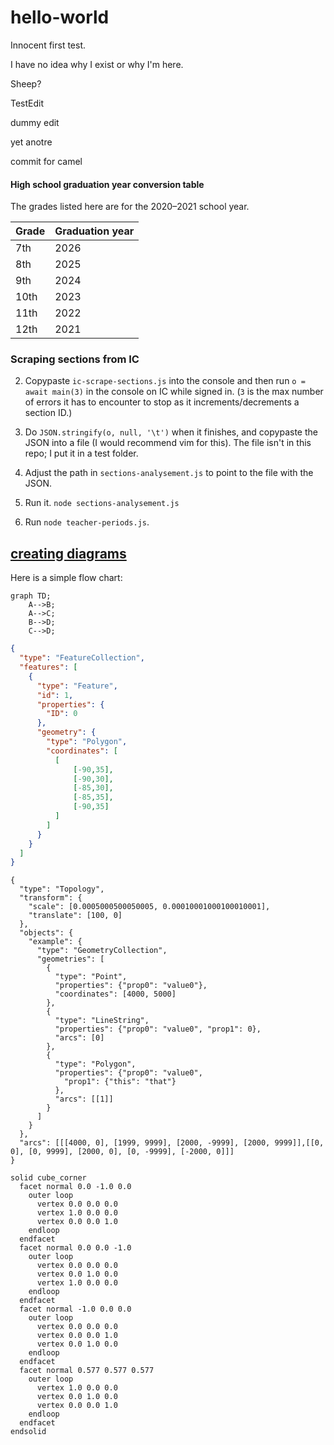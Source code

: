 # hello-world
Innocent first test.

I have no idea why I exist or why I'm here.

Sheep?

TestEdit

dummy edit

yet anotre

commit for camel

#### High school graduation year conversion table

The grades listed here are for the 2020–2021 school year.

Grade | Graduation year
----- | ---------------
 7th  | 2026
 8th  | 2025
 9th  | 2024
10th  | 2023
11th  | 2022
12th  | 2021

### Scraping sections from IC

2. Copypaste `ic-scrape-sections.js` into the console and then run `o = await main(3)` in the console on IC while signed in. (`3` is the max number of errors it has to encounter to stop as it increments/decrements a section ID.)

3. Do `JSON.stringify(o, null, '\t')` when it finishes, and copypaste the JSON into a file (I would recommend vim for this). The file isn't in this repo; I put it in a test folder.

4. Adjust the path in `sections-analysement.js` to point to the file with the JSON.

5. Run it. `node sections-analysement.js`

6. Run `node teacher-periods.js`.

## [creating diagrams](https://docs.github.com/en/get-started/writing-on-github/working-with-advanced-formatting/creating-diagrams)

Here is a simple flow chart:

```mermaid
graph TD;
    A-->B;
    A-->C;
    B-->D;
    C-->D;
```

```geojson
{
  "type": "FeatureCollection",
  "features": [
    {
      "type": "Feature",
      "id": 1,
      "properties": {
        "ID": 0
      },
      "geometry": {
        "type": "Polygon",
        "coordinates": [
          [
              [-90,35],
              [-90,30],
              [-85,30],
              [-85,35],
              [-90,35]
          ]
        ]
      }
    }
  ]
}
```

```topojson
{
  "type": "Topology",
  "transform": {
    "scale": [0.0005000500050005, 0.00010001000100010001],
    "translate": [100, 0]
  },
  "objects": {
    "example": {
      "type": "GeometryCollection",
      "geometries": [
        {
          "type": "Point",
          "properties": {"prop0": "value0"},
          "coordinates": [4000, 5000]
        },
        {
          "type": "LineString",
          "properties": {"prop0": "value0", "prop1": 0},
          "arcs": [0]
        },
        {
          "type": "Polygon",
          "properties": {"prop0": "value0",
            "prop1": {"this": "that"}
          },
          "arcs": [[1]]
        }
      ]
    }
  },
  "arcs": [[[4000, 0], [1999, 9999], [2000, -9999], [2000, 9999]],[[0, 0], [0, 9999], [2000, 0], [0, -9999], [-2000, 0]]]
}
```

```stl
solid cube_corner
  facet normal 0.0 -1.0 0.0
    outer loop
      vertex 0.0 0.0 0.0
      vertex 1.0 0.0 0.0
      vertex 0.0 0.0 1.0
    endloop
  endfacet
  facet normal 0.0 0.0 -1.0
    outer loop
      vertex 0.0 0.0 0.0
      vertex 0.0 1.0 0.0
      vertex 1.0 0.0 0.0
    endloop
  endfacet
  facet normal -1.0 0.0 0.0
    outer loop
      vertex 0.0 0.0 0.0
      vertex 0.0 0.0 1.0
      vertex 0.0 1.0 0.0
    endloop
  endfacet
  facet normal 0.577 0.577 0.577
    outer loop
      vertex 1.0 0.0 0.0
      vertex 0.0 1.0 0.0
      vertex 0.0 0.0 1.0
    endloop
  endfacet
endsolid
```
